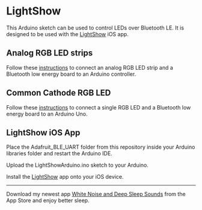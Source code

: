 LightShow
=========

This Arduino sketch can be used to control LEDs over Bluetooth LE.  It is designed to be used with the [LightShow](https://itunes.apple.com/us/app/light-show-arduino-color-controller/id955092313?mt=8&pt=117264536&at=1000lc6i&ct=github) iOS app.


Analog RGB LED strips
-----------
Follow these [instructions](http://kitefaster.com/2016/02/17/create-your-own-led-light-show-with-an-arduino-and-an-iphone/?utm_source=github&utm_medium=link&utm_campaign=cross) to connect an analog RGB LED strip and a Bluetooth low energy board to an Arduino controller.


Common Cathode RGB LED
-----------
Follow these [instructions](http://www.instructables.com/id/Control-LED-light-color-via-an-Arduino-and-an-iPho/) to connect a single RGB LED and a Bluetooth low energy board to an Arduino Uno.


LightShow iOS App
-----------
Place the Adafruit_BLE_UART folder from this repository inside your Arduino libraries folder and restart the Arduino IDE.

Upload the LightShowArduino.ino sketch to your Arduino.

Install the [LightShow](https://itunes.apple.com/us/app/light-show-arduino-color-controller/id955092313?mt=8&pt=117264536&at=1000lc6i&ct=github) app onto your iOS device.



-----------
Download my newest app [White Noise and Deep Sleep Sounds](https://itunes.apple.com/app/deep-sleep-sounds-free-white/id1083248251?mt=8&at=1000lc6i&pt=117264536&ct=lightShow) from the App Store and enjoy better sleep.
